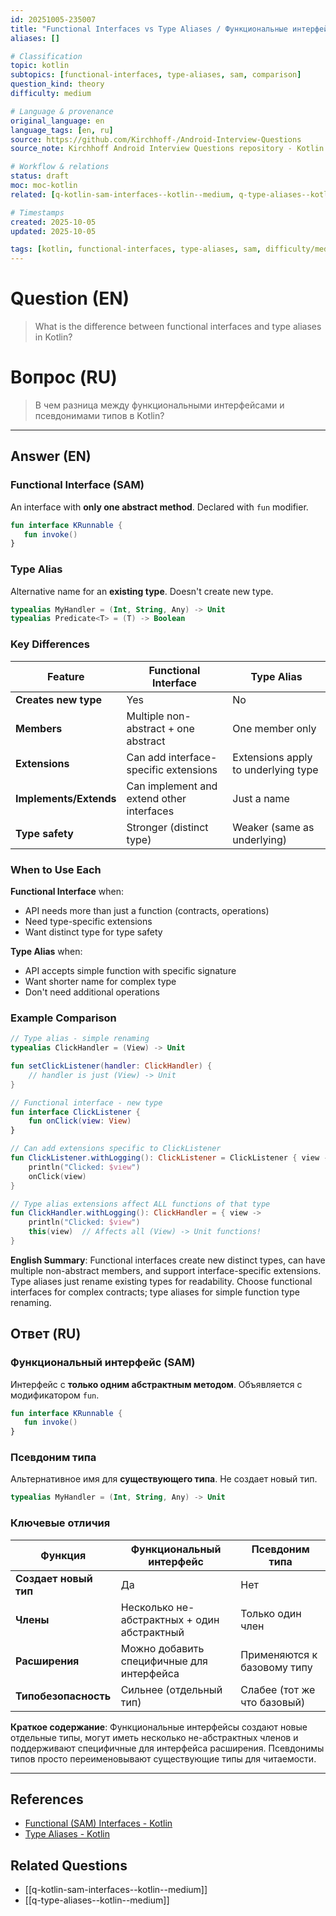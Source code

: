 ```yaml
---
id: 20251005-235007
title: "Functional Interfaces vs Type Aliases / Функциональные интерфейсы vs псевдонимы типов"
aliases: []

# Classification
topic: kotlin
subtopics: [functional-interfaces, type-aliases, sam, comparison]
question_kind: theory
difficulty: medium

# Language & provenance
original_language: en
language_tags: [en, ru]
source: https://github.com/Kirchhoff-/Android-Interview-Questions
source_note: Kirchhoff Android Interview Questions repository - Kotlin Batch 2

# Workflow & relations
status: draft
moc: moc-kotlin
related: [q-kotlin-sam-interfaces--kotlin--medium, q-type-aliases--kotlin--medium]

# Timestamps
created: 2025-10-05
updated: 2025-10-05

tags: [kotlin, functional-interfaces, type-aliases, sam, difficulty/medium]
---
```

# Question (EN)
> What is the difference between functional interfaces and type aliases in Kotlin?
# Вопрос (RU)
> В чем разница между функциональными интерфейсами и псевдонимами типов в Kotlin?

---

## Answer (EN)

### Functional Interface (SAM)

An interface with **only one abstract method**. Declared with `fun` modifier.

```kotlin
fun interface KRunnable {
   fun invoke()
}
```

### Type Alias

Alternative name for an **existing type**. Doesn't create new type.

```kotlin
typealias MyHandler = (Int, String, Any) -> Unit
typealias Predicate<T> = (T) -> Boolean
```

### Key Differences

| Feature | Functional Interface | Type Alias |
|---------|---------------------|------------|
| **Creates new type** | Yes | No |
| **Members** | Multiple non-abstract + one abstract | One member only |
| **Extensions** | Can add interface-specific extensions | Extensions apply to underlying type |
| **Implements/Extends** | Can implement and extend other interfaces | Just a name |
| **Type safety** | Stronger (distinct type) | Weaker (same as underlying) |

### When to Use Each

**Functional Interface** when:
- API needs more than just a function (contracts, operations)
- Need type-specific extensions
- Want distinct type for type safety

**Type Alias** when:
- API accepts simple function with specific signature
- Want shorter name for complex type
- Don't need additional operations

### Example Comparison

```kotlin
// Type alias - simple renaming
typealias ClickHandler = (View) -> Unit

fun setClickListener(handler: ClickHandler) {
    // handler is just (View) -> Unit
}

// Functional interface - new type
fun interface ClickListener {
    fun onClick(view: View)
}

// Can add extensions specific to ClickListener
fun ClickListener.withLogging(): ClickListener = ClickListener { view ->
    println("Clicked: $view")
    onClick(view)
}

// Type alias extensions affect ALL functions of that type
fun ClickHandler.withLogging(): ClickHandler = { view ->
    println("Clicked: $view")
    this(view)  // Affects all (View) -> Unit functions!
}
```

**English Summary**: Functional interfaces create new distinct types, can have multiple non-abstract members, and support interface-specific extensions. Type aliases just rename existing types for readability. Choose functional interfaces for complex contracts; type aliases for simple function type renaming.

## Ответ (RU)

### Функциональный интерфейс (SAM)

Интерфейс с **только одним абстрактным методом**. Объявляется с модификатором `fun`.

```kotlin
fun interface KRunnable {
   fun invoke()
}
```

### Псевдоним типа

Альтернативное имя для **существующего типа**. Не создает новый тип.

```kotlin
typealias MyHandler = (Int, String, Any) -> Unit
```

### Ключевые отличия

| Функция | Функциональный интерфейс | Псевдоним типа |
|---------|--------------------------|----------------|
| **Создает новый тип** | Да | Нет |
| **Члены** | Несколько не-абстрактных + один абстрактный | Только один член |
| **Расширения** | Можно добавить специфичные для интерфейса | Применяются к базовому типу |
| **Типобезопасность** | Сильнее (отдельный тип) | Слабее (тот же что базовый) |

**Краткое содержание**: Функциональные интерфейсы создают новые отдельные типы, могут иметь несколько не-абстрактных членов и поддерживают специфичные для интерфейса расширения. Псевдонимы типов просто переименовывают существующие типы для читаемости.

---

## References
- [Functional (SAM) Interfaces - Kotlin](https://kotlinlang.org/docs/fun-interfaces.html)
- [Type Aliases - Kotlin](https://kotlinlang.org/docs/type-aliases.html)

## Related Questions
- [[q-kotlin-sam-interfaces--kotlin--medium]]
- [[q-type-aliases--kotlin--medium]]
